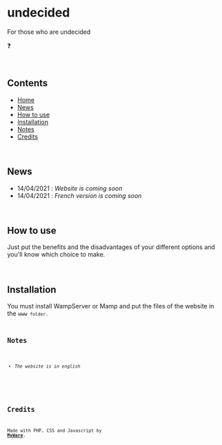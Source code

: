 # undecided

For those who are undecided

❓

<br>

Contents
----------------------------

- <a href="https://github.com/MyWare386/undecided#undecided">Home</a>
- <a href="https://github.com/MyWare386/undecided#news">News</a>
- <a href="https://github.com/MyWare386/undecided#how-to-use">How to use</a>
- <a href="https://github.com/MyWare386/undecided#intallation">Installation</a>
- <a href="https://github.com/MyWare386/undecided#notes">Notes</a>
- <a href="https://github.com/MyWare386/undecided#credits">Credits</a>

<br>

News
----------------------------

- 14/04/2021 : _Website is coming soon_
- 14/04/2021 : _French version is coming soon_

<br>

How to use
---------------------------

Just put the benefits and the disadvantages of your different options and you'll know which choice to make.

<br>

Installation
--------------------------

You must install WampServer or Mamp and put the files of the website in the <code>www<code> folder.

Notes
---------------------------

- _The website is in english_

<br>

Credits
---------------------------

Made with PHP, CSS and Javascript by <a href="https://myware386.github.io/myware-website/">**MyWare**</a>.
